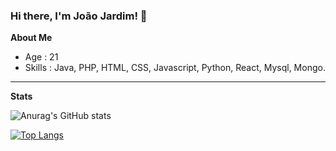 ### Hi there, I'm João Jardim! 👋

**About Me**

- Age : 21
- Skills : Java, PHP, HTML, CSS, Javascript, Python, React, Mysql, Mongo.
___
**Stats**

![Anurag's GitHub stats](https://github-readme-stats.vercel.app/api?username=Jotmf&show_icons=true&count_private=true&theme=radical)

[![Top Langs](https://github-readme-stats.vercel.app/api/top-langs/?username=anuraghazra&langs_count=5&theme=radical&count_private=true)](https://github.com/anuraghazra/github-readme-stats)
